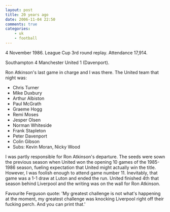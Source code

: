 ```yaml
---
layout: post
title: 20 years ago
date: 2006-11-04 22:50
comments: true
categories:
    - uk
    - football
---
```

4 November 1986. League Cup 3rd round replay. Attendance 17,914.

Southampton 4  Manchester United 1 (Davenport).

Ron Atkinson's last game in charge and I was there. The United team 
that night was:

-   Chris Turner
-   Mike Duxbury
-   Arthur Albiston
-   Paul McGrath
-   Graeme Hogg
-   Remi Moses
-   Jesper Olsen
-   Norman Whiteside
-   Frank Stapleton
-   Peter Davenport
-   Colin Gibson
-   Subs: Kevin Moran, Nicky Wood

I was partly responsible for Ron Atkinson's departure. The seeds were 
sown the previous season when United won the opening 10 games of the 
1985-1986 season, fueling expectation that United might actually win 
the title. However, I was foolish enough to attend game number 11. 
Inevitably, that game was a 1-1 draw at Luton and ended the run. United 
finished 4th that season behind Liverpool and the writing was on the wall 
for Ron Atkinson.

Favourite Ferguson quote: 'My greatest challenge is not what's happening 
at the moment, my greatest challenge was knocking Liverpool right off 
their fucking perch. And you can print that.'
